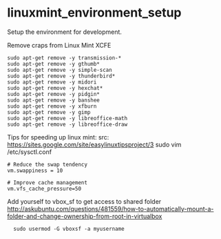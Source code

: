 linuxmint_environment_setup
===========================


Setup the environment for development.


Remove craps from Linux Mint XCFE
```
sudo apt-get remove -y transmission-*
sudo apt-get remove -y gthumb*
sudo apt-get remove -y simple-scan
sudo apt-get remove -y thunderbird*
sudo apt-get remove -y midori
sudo apt-get remove -y hexchat*
sudo apt-get remove -y pidgin*
sudo apt-get remove -y banshee
sudo apt-get remove -y xfburn
sudo apt-get remove -y gimp
sudo apt-get remove -y libreoffice-math
sudo apt-get remove -y libreoffice-draw
```


Tips for speeding up linux mint:
src: https://sites.google.com/site/easylinuxtipsproject/3
sudo vim /etc/sysctl.conf
```
# Reduce the swap tendency
vm.swappiness = 10

# Improve cache management
vm.vfs_cache_pressure=50
```


Add yourself to vbox_sf to get access to shared folder
http://askubuntu.com/questions/481559/how-to-automatically-mount-a-folder-and-change-ownership-from-root-in-virtualbox
```
  sudo usermod -G vboxsf -a myusername
```
